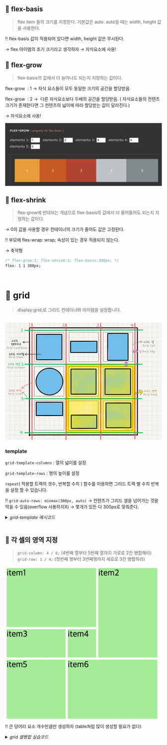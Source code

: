 ## 📌 flex-basis

> flex item 들의 크기를 지정한다. 기본값은 auto. auto일 때는 width, height 값을 사용한다.

‼️ flex-basis 값이 적용되어 있다면 width, height 값은 무시된다.

→ flex 아이템의 초기 크기라고 생각하자
→ 자식요소에 사용! <br>

## 📌 flex-grow

> flex-basis의 값에서 더 늘어나도 되는지 지정하는 값이다.

flex-grow  : 1 → 자식 요소들이 모두 동일한 크기의 공간을 할당받음

flex-grow  : 2 →  다른 자식요소보다 두배의 공간을 할당받음. ( 자식요소들의 컨텐츠 크기가 존재한다면 그 컨텐츠의 넓이에 따라 할당받는 값이 달라진다.) <br>

→ 자식요소에 사용! <br>

<img src="flex-grow.png">

<br>

## 📌 flex-shrink

> flex-grow에 반대되는 개념으로 flex-basis의 값에서 더 줄어들어도 되는지 지정하는 값이다.

→ 0의 값을 사용할 경우 컨테이너의 크기가 줄어도 값은 고정된다.

‼️ 부모에 flex-wrap: wrap; 속성이 있는 경우 적용되지 않는다.

→ 축약형

```css
/* flex-grow:1; flex-shrink:1; flex-basis:300px; */
flex: 1 1 300px;
```
<br> 

# 📌 grid
> display:grid;로 그리드 컨테이너와 아이템을 설정합니다.
 <br>
 
<img src="grid1.png">

### template

`grid-template-columns` : 열의 넓이를 설정

`grid-template-rows` : 행의 높이를 설정

`repeat`( 적용할 트랙의 갯수, 반복할 수치 ) 함수를 이용하면 그리드 트랙 별 수치 반복을 설정 할 수 있습니다.

‼️ `grid-auto-rows: minmax(300px, auto)` → 컨텐츠가 그리드 셀을 넘어가는 것을 막을 수 있음(overflow 사용하지X) → 몇개가 있든 다 300px로 맞춰준다.
<details>
<summary><i>grid-template 예시코드</i></summary>
<div markdown="1">

```css
<!DOCTYPE html>
<html lang="ko">
  <head>
    <meta charset="UTF-8" />
    <meta http-equiv="X-UA-Compatible" content="IE=edge" />
    <meta name="viewport" content="width=device-width, initial-scale=1.0" />
    <title></title>
    <style>
      .container {
        display: grid;
        height: 100vh;
        /* grid-template-columns: 50% 25% 25%; */
         grid-template-columns: 25% 25% 25% 25%;
        /* grid-template-columns: repeat(3, 1fr) */
        /* grid-template-columns: repeat(4, 25%); */
        /* grid-template-columns: 100px 30% 30%; */
        /* grid-template-columns: 100px 1fr 1fr; */
        gap: 10px 20px;
        grid-template-rows: 100px 200px 100px;
      }

      .item {
        background-color: pink;
        border: solid 1px black;
      }
    </style>
  </head>
  <body>
    <div class="container">
      <div class="item">1</div>
      <div class="item">2</div>
      <div class="item">3</div>
      <div class="item">4</div>
      <div class="item">5</div>
      <div class="item">6</div>
      <div class="item">7</div>
    </div>
  </body>
</html>
```

</div>
</details> <br>

## 📌 각 셀의 영역 지정
> `grid-column: 4 / 6;` (4번째 열부터 5번째 열까지 가로로 2칸 병합해라) <br>
> `grid-row: 1 / 4;` (첫번째 행부터 3번째행까지 세로로 3칸 병합하라)

<img src="grid3.png">	<br>
‼️ 큰 덩어리 요소 개수만큼만 생성하자 (table처럼 많이 생성할 필요가 없다)
<details>
 <summary><i>grid 셀병합 실습코드</i></summary>
<div markdown="1">

```css
<!DOCTYPE html>
<html lang="ko">
  <head>
    <link rel="stylesheet" href="reset.css" />
    <style>
      .container {
        display: grid;
        height: 700px;
        width: 700px;
        grid-template-columns: repeat(5, 1fr);
        grid-template-rows: repeat(5, 1fr);
        grid-gap: 10px;
      }
      .container div {
        background-color: lightgreen;
        font-size: 40px;
      }

      img {
        width: 100%;
        height: 100%;
      }

      .item1 {
        grid-column: 1 / 4;
        grid-row: 1 / 3;
      }

      .item2 {
        grid-column: 4 / 6;
        grid-row: 1 / 4;
      }

      .item3 {
        grid-column: 1/3;
      }

      .item5 {
        grid-column: 1/3;
        grid-row: 4/6;
      }

      .item6 {
        grid-column: 3/6;
        grid-row: 4/6;
      }
    </style>
  </head>
  <body>
    <div class="container">
      <div class="item1">item1</div>
      <div class="item2">item2</div>
      <div class="item3">item3</div>
      <div class="item4">item4</div>
      <div class="item5">item5</div>
      <div class="item6">item6</div>
    </div>
  </body>
</html>
```
</div>
<details>



